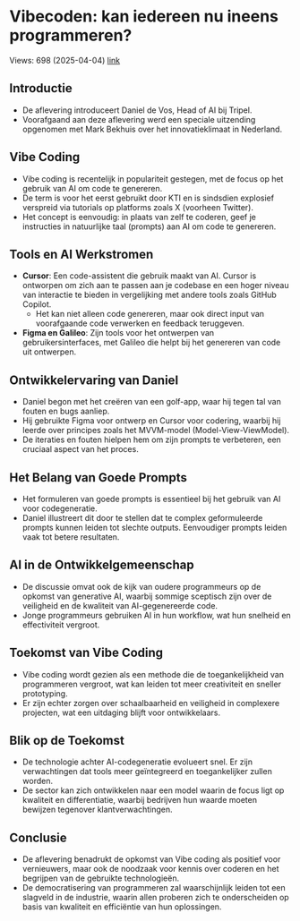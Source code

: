 # Vibecoden: kan iedereen nu ineens programmeren?
Views: 698 (2025-04-04) [link](https://www.youtube.com/watch?v=H5Ijz_-VYGM)


 ## Introductie
- De aflevering introduceert Daniel de Vos, Head of AI bij Tripel.
- Voorafgaand aan deze aflevering werd een speciale uitzending opgenomen met Mark Bekhuis over het innovatieklimaat in Nederland.

## Vibe Coding
- Vibe coding is recentelijk in populariteit gestegen, met de focus op het gebruik van AI om code te genereren.
- De term is voor het eerst gebruikt door KTI en is sindsdien explosief verspreid via tutorials op platforms zoals X (voorheen Twitter).
- Het concept is eenvoudig: in plaats van zelf te coderen, geef je instructies in natuurlijke taal (prompts) aan AI om code te genereren.

## Tools en AI Werkstromen
- **Cursor**: Een code-assistent die gebruik maakt van AI. Cursor is ontworpen om zich aan te passen aan je codebase en een hoger niveau van interactie te bieden in vergelijking met andere tools zoals GitHub Copilot.
  - Het kan niet alleen code genereren, maar ook direct input van voorafgaande code verwerken en feedback teruggeven.
- **Figma en Galileo**: Zijn tools voor het ontwerpen van gebruikersinterfaces, met Galileo die helpt bij het genereren van code uit ontwerpen.
  
## Ontwikkelervaring van Daniel
- Daniel begon met het creëren van een golf-app, waar hij tegen tal van fouten en bugs aanliep.
- Hij gebruikte Figma voor ontwerp en Cursor voor codering, waarbij hij leerde over principes zoals het MVVM-model (Model-View-ViewModel).
- De iteraties en fouten hielpen hem om zijn prompts te verbeteren, een cruciaal aspect van het proces.

## Het Belang van Goede Prompts
- Het formuleren van goede prompts is essentieel bij het gebruik van AI voor codegeneratie.
- Daniel illustreert dit door te stellen dat te complex geformuleerde prompts kunnen leiden tot slechte outputs. Eenvoudiger prompts leiden vaak tot betere resultaten.

## AI in de Ontwikkelgemeenschap
- De discussie omvat ook de kijk van oudere programmeurs op de opkomst van generative AI, waarbij sommige sceptisch zijn over de veiligheid en de kwaliteit van AI-gegenereerde code.
- Jonge programmeurs gebruiken AI in hun workflow, wat hun snelheid en effectiviteit vergroot.

## Toekomst van Vibe Coding
- Vibe coding wordt gezien als een methode die de toegankelijkheid van programmeren vergroot, wat kan leiden tot meer creativiteit en sneller prototyping.
- Er zijn echter zorgen over schaalbaarheid en veiligheid in complexere projecten, wat een uitdaging blijft voor ontwikkelaars.

## Blik op de Toekomst
- De technologie achter AI-codegeneratie evolueert snel. Er zijn verwachtingen dat tools meer geïntegreerd en toegankelijker zullen worden.
- De sector kan zich ontwikkelen naar een model waarin de focus ligt op kwaliteit en differentiatie, waarbij bedrijven hun waarde moeten bewijzen tegenover klantverwachtingen.

## Conclusie
- De aflevering benadrukt de opkomst van Vibe coding als positief voor vernieuwers, maar ook de noodzaak voor kennis over coderen en het begrijpen van de gebruikte technologieën.
- De democratisering van programmeren zal waarschijnlijk leiden tot een slagveld in de industrie, waarin allen proberen zich te onderscheiden op basis van kwaliteit en efficiëntie van hun oplossingen.
